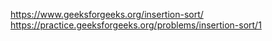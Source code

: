 https://www.geeksforgeeks.org/insertion-sort/
https://practice.geeksforgeeks.org/problems/insertion-sort/1
